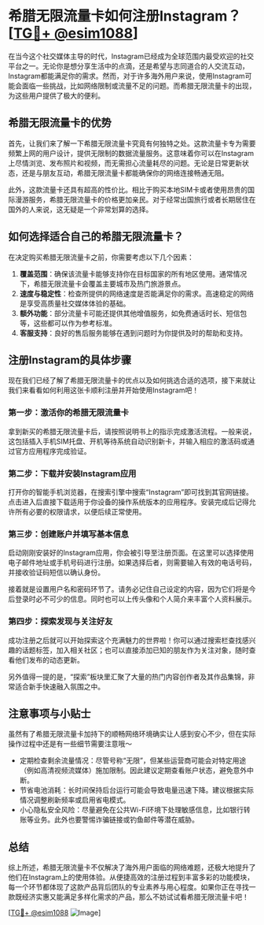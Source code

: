 # 希腊无限流量卡如何注册Instagram？[[TG💪+ @esim1088](https://t.me/s/esim1088)]

在当今这个社交媒体主导的时代，Instagram已经成为全球范围内最受欢迎的社交平台之一。无论你是想分享生活中的点滴，还是希望与志同道合的人交流互动，Instagram都能满足你的需求。然而，对于许多海外用户来说，使用Instagram可能会面临一些挑战，比如网络限制或流量不足的问题。而希腊无限流量卡的出现，为这些用户提供了极大的便利。

## 希腊无限流量卡的优势

首先，让我们来了解一下希腊无限流量卡究竟有何独特之处。这款流量卡专为需要频繁上网的用户设计，提供无限制的数据流量服务。这意味着你可以在Instagram上尽情浏览、发布照片和视频，而无需担心流量耗尽的问题。无论是日常更新状态，还是与朋友互动，希腊无限流量卡都能确保你的网络连接畅通无阻。

此外，这款流量卡还具有超高的性价比。相比于购买本地SIM卡或者使用昂贵的国际漫游服务，希腊无限流量卡的价格更加亲民。对于经常出国旅行或者长期居住在国外的人来说，这无疑是一个非常划算的选择。

## 如何选择适合自己的希腊无限流量卡？

在决定购买希腊无限流量卡之前，你需要考虑以下几个因素：

1. **覆盖范围**：确保该流量卡能够支持你在目标国家的所有地区使用。通常情况下，希腊无限流量卡会覆盖主要城市及热门旅游景点。
2. **速度与稳定性**：检查所提供的网络速度是否能满足你的需求。高速稳定的网络是享受高质量社交媒体体验的基础。
3. **额外功能**：部分流量卡可能还提供其他增值服务，如免费通话时长、短信包等，这些都可以作为参考标准。
4. **客服支持**：良好的售后服务能够在遇到问题时为你提供及时的帮助和支持。

## 注册Instagram的具体步骤

现在我们已经了解了希腊无限流量卡的优点以及如何挑选合适的选项，接下来就让我们来看看如何利用这张卡顺利注册并开始使用Instagram吧！

### 第一步：激活你的希腊无限流量卡

拿到新买的希腊无限流量卡后，请按照说明书上的指示完成激活流程。一般来说，这包括插入手机SIM托盘、开机等待系统自动识别新卡，并输入相应的激活码或通过官方应用程序完成验证。

### 第二步：下载并安装Instagram应用

打开你的智能手机浏览器，在搜索引擎中搜索“Instagram”即可找到其官网链接。点击进入后直接下载适用于你设备的操作系统版本的应用程序。安装完成后记得允许所有必要的权限请求，以便后续正常使用。

### 第三步：创建账户并填写基本信息

启动刚刚安装好的Instagram应用，你会被引导至注册页面。在这里可以选择使用电子邮件地址或手机号码进行注册。如果选择后者，则需要输入有效的电话号码，并接收验证码短信以确认身份。

接着就是设置用户名和密码环节了。请务必记住自己设定的内容，因为它们将是今后登录时必不可少的信息。同时也可以上传头像和个人简介来丰富个人资料展示。

### 第四步：探索发现与关注好友

成功注册之后就可以开始探索这个充满魅力的世界啦！你可以通过搜索栏查找感兴趣的话题标签，加入相关社区；也可以直接添加已知的朋友作为关注对象，随时查看他们发布的动态更新。

另外值得一提的是，“探索”板块里汇聚了大量的热门内容创作者及其作品集锦，非常适合新手快速融入氛围之中。

## 注意事项与小贴士

虽然有了希腊无限流量卡加持下的顺畅网络环境确实让人感到安心不少，但在实际操作过程中还是有一些细节需要注意哦～

- 定期检查剩余流量情况：尽管号称“无限”，但某些运营商可能会对特定用途（例如高清视频流媒体）施加限制。因此建议定期查看账户状态，避免意外中断。
- 节省电池消耗：长时间保持后台运行可能会导致电量迅速下降。建议根据实际情况调整刷新频率或启用省电模式。
- 小心隐私安全风险：尽量避免在公共Wi-Fi环境下处理敏感信息，比如银行转账等业务。此外也要警惕诈骗链接或钓鱼邮件等潜在威胁。

## 总结

综上所述，希腊无限流量卡不仅解决了海外用户面临的网络难题，还极大地提升了他们在Instagram上的使用体验。从便捷高效的注册过程到丰富多彩的功能模块，每一个环节都体现了这款产品背后团队的专业素养与用心程度。如果你正在寻找一款既经济实惠又能满足多样化需求的产品，那么不妨试试看希腊无限流量卡吧！

[[TG💪+ @esim1088](https://t.me/s/esim1088) ![Image](https://i.postimg.cc/4NQfJmqS/Snipaste-2025-05-13-00-14-12.png)]